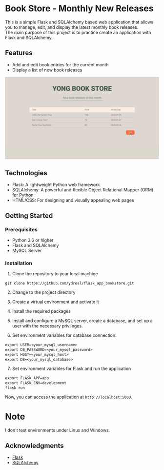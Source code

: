 # Book Store - Monthly New Releases

This is a simple Flask and SQLAlchemy based web application that allows you to manage, edit, and display the latest monthly book releases.  
The main purpose of this project is to practice create an application with Flask and SQLAlchemy.

## Features

- Add and edit book entries for the current month
- Display a list of new book releases

![Demo](media/demo_opt2.gif)

## Technologies

- Flask: A lightweight Python web framework
- SQLAlchemy: A powerful and flexible Object Relational Mapper (ORM) for Python
- HTML/CSS: For designing and visually appealing web pages

## Getting Started

### Prerequisites

- Python 3.6 or higher
- Flask and SQLAlchemy
- MySQL Server

### Installation

1. Clone the repository to your local machine  
```
git clone https://github.com/ydroal/flask_app_bookstore.git
```

2. Change to the project directory

3. Create a virtual environment and activate it

4. Install the required packages

5. Install and configure a MySQL server, create a database, and set up a user with the necessary privileges.

6. Set environment variables for database connection:
```
export USER=<your_mysql_username>
export DB_PASSWORD=<your_mysql_password>
export HOST=<your_mysql_host>
export DB=<your_mysql_database>
```

7. Set environment variables for Flask and run the application
```
export FLASK_APP=app
export FLASK_ENV=development
flask run
```

Now, you can access the application at `http://localhost:5000`.

# Note
 
I don't test environments under Linux and Windows.

## Acknowledgments

- [Flask](https://flask.palletsprojects.com/)
- [SQLAlchemy](https://www.sqlalchemy.org/)




